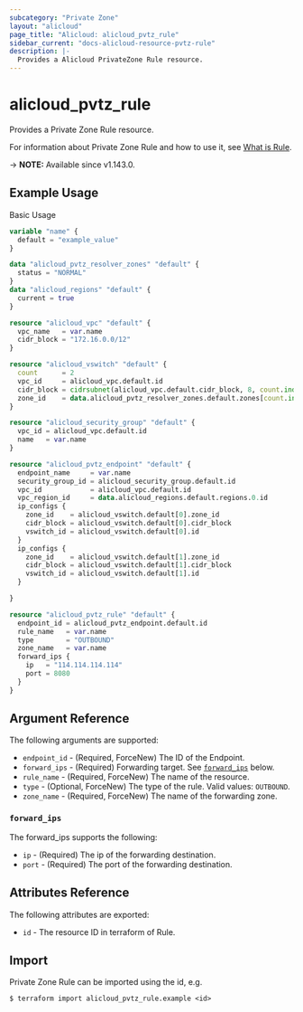 ```yaml
---
subcategory: "Private Zone"
layout: "alicloud"
page_title: "Alicloud: alicloud_pvtz_rule"
sidebar_current: "docs-alicloud-resource-pvtz-rule"
description: |-
  Provides a Alicloud PrivateZone Rule resource.
---
```


# alicloud_pvtz_rule

Provides a Private Zone Rule resource.

For information about Private Zone Rule and how to use it, see [What is Rule](https://www.alibabacloud.com/help/en/privatezone/latest/add-forwarding-rule).

-> **NOTE:** Available since v1.143.0.

## Example Usage

Basic Usage

```terraform
variable "name" {
  default = "example_value"
}

data "alicloud_pvtz_resolver_zones" "default" {
  status = "NORMAL"
}
data "alicloud_regions" "default" {
  current = true
}

resource "alicloud_vpc" "default" {
  vpc_name   = var.name
  cidr_block = "172.16.0.0/12"
}

resource "alicloud_vswitch" "default" {
  count      = 2
  vpc_id     = alicloud_vpc.default.id
  cidr_block = cidrsubnet(alicloud_vpc.default.cidr_block, 8, count.index)
  zone_id    = data.alicloud_pvtz_resolver_zones.default.zones[count.index].zone_id
}

resource "alicloud_security_group" "default" {
  vpc_id = alicloud_vpc.default.id
  name   = var.name
}

resource "alicloud_pvtz_endpoint" "default" {
  endpoint_name     = var.name
  security_group_id = alicloud_security_group.default.id
  vpc_id            = alicloud_vpc.default.id
  vpc_region_id     = data.alicloud_regions.default.regions.0.id
  ip_configs {
    zone_id    = alicloud_vswitch.default[0].zone_id
    cidr_block = alicloud_vswitch.default[0].cidr_block
    vswitch_id = alicloud_vswitch.default[0].id
  }
  ip_configs {
    zone_id    = alicloud_vswitch.default[1].zone_id
    cidr_block = alicloud_vswitch.default[1].cidr_block
    vswitch_id = alicloud_vswitch.default[1].id
  }

}

resource "alicloud_pvtz_rule" "default" {
  endpoint_id = alicloud_pvtz_endpoint.default.id
  rule_name   = var.name
  type        = "OUTBOUND"
  zone_name   = var.name
  forward_ips {
    ip   = "114.114.114.114"
    port = 8080
  }
}
```

## Argument Reference

The following arguments are supported:

* `endpoint_id` - (Required, ForceNew) The ID of the Endpoint.
* `forward_ips` - (Required) Forwarding target. See [`forward_ips`](#forward_ips) below.
* `rule_name` - (Required, ForceNew) The name of the resource.
* `type` - (Optional, ForceNew) The type of the rule. Valid values: `OUTBOUND`.
* `zone_name` - (Required, ForceNew) The name of the forwarding zone.

### `forward_ips`

The forward_ips supports the following:

* `ip` - (Required) The ip of the forwarding destination.
* `port` - (Required) The port of the forwarding destination.

## Attributes Reference

The following attributes are exported:

* `id` - The resource ID in terraform of Rule.

## Import

Private Zone Rule can be imported using the id, e.g.

```shell
$ terraform import alicloud_pvtz_rule.example <id>
```
